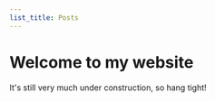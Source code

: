 ```yaml
---
list_title: Posts
---
```


<h1>Welcome to my website</h1>

It's still very much under construction, so hang tight!
